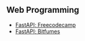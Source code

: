 ## Web Programming

* [FastAPI; Freecodecamp](https://www.youtube.com/watch?v=0sOvCWFmrtA)
* [FastAPI; Bitfumes](https://www.youtube.com/watch?v=7t2alSnE2-I)
